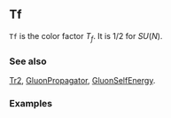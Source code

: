 ## Tf

`Tf` is the color factor $T_f$. It is $1/2$ for $SU(N)$.

### See also

[Tr2](Tr2), [GluonPropagator](GluonPropagator), [GluonSelfEnergy](GluonSelfEnergy).

### Examples